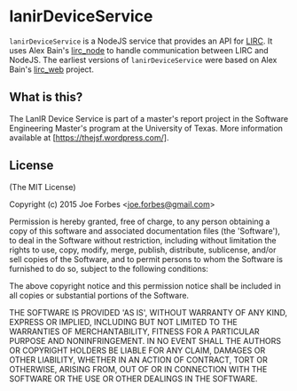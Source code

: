 lanirDeviceService
========

``lanirDeviceService`` is a NodeJS service that provides an API for [LIRC](http://lirc.org). It uses Alex Bain's [lirc_node](https://github.com/alexbain/lirc_node) to handle communication between LIRC and NodeJS. The earliest versions of ``lanirDeviceService`` were based on Alex Bain's [lirc_web](https://github.com/alexbain/lirc_web) project.

## What is this?
The LanIR Device Service is part of a master's report project in the Software Engineering Master's program at the University of Texas. More information available at [https://thejsf.wordpress.com/].
## License

(The MIT License)

Copyright (c) 2015 Joe Forbes &lt;joe.forbes@gmail.com&gt;

Permission is hereby granted, free of charge, to any person obtaining
a copy of this software and associated documentation files (the
'Software'), to deal in the Software without restriction, including
without limitation the rights to use, copy, modify, merge, publish,
distribute, sublicense, and/or sell copies of the Software, and to
permit persons to whom the Software is furnished to do so, subject to
the following conditions:

The above copyright notice and this permission notice shall be
included in all copies or substantial portions of the Software.

THE SOFTWARE IS PROVIDED 'AS IS', WITHOUT WARRANTY OF ANY KIND,
EXPRESS OR IMPLIED, INCLUDING BUT NOT LIMITED TO THE WARRANTIES OF
MERCHANTABILITY, FITNESS FOR A PARTICULAR PURPOSE AND NONINFRINGEMENT.
IN NO EVENT SHALL THE AUTHORS OR COPYRIGHT HOLDERS BE LIABLE FOR ANY
CLAIM, DAMAGES OR OTHER LIABILITY, WHETHER IN AN ACTION OF CONTRACT,
TORT OR OTHERWISE, ARISING FROM, OUT OF OR IN CONNECTION WITH THE
SOFTWARE OR THE USE OR OTHER DEALINGS IN THE SOFTWARE.

